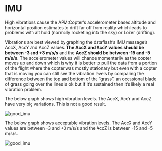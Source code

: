 # IMU

High vibrations cause the APM:Copter’s accelerometer based altitude and horizontal position estimates to drift far off from reality which leads to problems with alt hold (normally rocketing into the sky) or Loiter (drifting).

Vibrations are best viewed by graphing the dataflash’s IMU message’s AccX, AccY and AccZ values. **The AccX and AccY values should be between -3 and +3 m/s/s** and the **AccZ should be between -15 and -5 m/s/s**.  The accelerometer values will change momentarily as the copter moves up and down which is why it is better to pull the data from a portion of the flight where the copter was mostly stationary but even with a copter that is moving you can still see the vibration levels by comparing the difference between the top and bottom of the “grass”.  an occasional blade of grass going over the lines is ok but if it’s sustained then it’s likely a real vibration problem.

The below graph shows high vibration levels. The AccX, AccY and AccZ have very big variations. This is not a good result.

![good_imu](../en/erleimg/IMU/bad_imu.png)


The below graph shows acceptable vibration levels. The AccX and AccY values are between -3 and +3 m/s/s and the AccZ is between -15 and -5 m/s/s.

![good_imu](../en/erleimg/IMU/good_imu.png)



